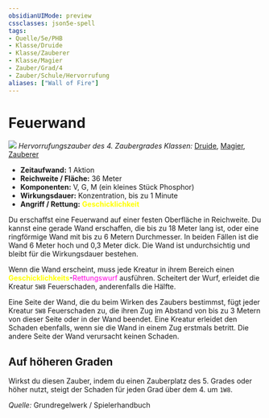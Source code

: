 ```yaml
---
obsidianUIMode: preview
cssclasses: json5e-spell
tags:
- Quelle/5e/PHB
- Klasse/Druide
- Klasse/Zauberer
- Klasse/Magier
- Zauber/Grad/4
- Zauber/Schule/Hervorrufung
aliases: ["Wall of Fire"]
---
```

# Feuerwand
![](../../../99%20-%20Setup/Files/Bildersammlung/Symbolik/Hervorrufungszauber.webp#token)
*Hervorrufungszauber des 4. Zaubergrades*
*Klassen:* [Druide](../Klassen/Druide.md), [Magier](../Klassen/Magier.md), [Zauberer](../Klassen/Zauberer.md)

- **Zeitaufwand:** 1 Aktion
- **Reichweite / Fläche:** 36 Meter
- **Komponenten:** V, G, M (ein kleines Stück Phosphor)
- **Wirkungsdauer:** Konzentration, bis zu 1 Minute
- **Angriff / Rettung:** <font color="yellow">**Geschicklichkeit**</font>

Du erschaffst eine Feuerwand auf einer festen Oberfläche in Reichweite. Du kannst eine gerade Wand erschaffen, die bis zu 18 Meter lang ist, oder eine ringförmige Wand mit bis zu 6 Metern Durchmesser. In beiden Fällen ist die Wand 6 Meter hoch und 0,3 Meter dick. Die Wand ist undurchsichtig und bleibt für die Wirkungsdauer bestehen.

Wenn die Wand erscheint, muss jede Kreatur in ihrem Bereich einen <font color="yellow">**Geschicklichkeits**</font>-<font color="#FF00E0">Rettungswurf</font> ausführen. Scheitert der Wurf, erleidet die Kreatur `5W8` Feuerschaden, anderenfalls die Hälfte.

Eine Seite der Wand, die du beim Wirken des Zaubers bestimmst, fügt jeder Kreatur `5W8` Feuerschaden zu, die ihren Zug im Abstand von bis zu 3 Metern von dieser Seite oder in der Wand beendet. Eine Kreatur erleidet den Schaden ebenfalls, wenn sie die Wand in einem Zug erstmals betritt. Die andere Seite der Wand verursacht keinen Schaden.

## Auf höheren Graden
Wirkst du diesen Zauber, indem du einen Zauberplatz des 5. Grades oder höher nutzt, steigt der Schaden für jeden Grad über dem 4. um `1W8`.

 *Quelle:* Grundregelwerk / Spielerhandbuch